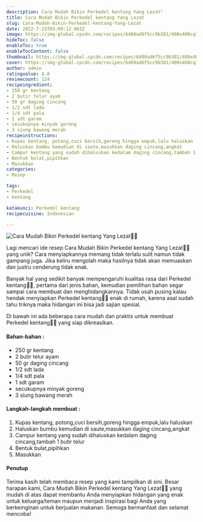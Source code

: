 ```yaml
---
description: Cara Mudah Bikin Perkedel kentang Yang Lezat"
title: Cara Mudah Bikin Perkedel kentang Yang Lezat
slug: Cara-Mudah-Bikin-Perkedel-kentang-Yang-Lezat
date: 2022-7-25T03:09:12.063Z
image: https://img-global.cpcdn.com/recipes/6409ad6f5cc9b381/400x400cq70/photo.jpg
hideToc: false
enableToc: true
enableTocContent: false
thumbnail: https://img-global.cpcdn.com/recipes/6409ad6f5cc9b381/400x400cq70/photo.jpg
cover: https://img-global.cpcdn.com/recipes/6409ad6f5cc9b381/400x400cq70/photo.jpg
author: admin
ratingvalue: 4.8
reviewcount: 124
recipeingredient:
- 250 gr kentang
- 2 butir telur ayam
- 50 gr daging cincang
- 1/2 sdt lada
- 1/4 sdt pala
- 1 sdt garam
- secukupnya minyak goreng
- 3 siung bawang merah
recipeinstructions:
- Kupas kentang, potong,cuci bersih,goreng hingga empuk,lalu haluskan
- Haluskan bumbu kemudian di saute,masukkan daging cincang,angkat
- Campur kentang yang sudah dihaluskan kedalam daging cincang,tambah 1 butir telur
- Bentuk bulat,pipihkan
- Masukkan
categories:
- Resep

tags:
- Perkedel
- kentang

katakunci: Perkedel kentang
recipecuisine: Indonesian

---
```


![Cara Mudah Bikin Perkedel kentang Yang Lezat👩‍🍳](https://img-global.cpcdn.com/recipes/6409ad6f5cc9b381/400x400cq70/photo.jpg)

Lagi mencari ide resep Cara Mudah Bikin Perkedel kentang Yang Lezat👩‍🍳 yang unik? Cara menyiapkannya memang tidak terlalu sulit namun tidak gampang juga. Jika keliru mengolah maka hasilnya tidak akan memuaskan dan justru cenderung tidak enak.

Banyak hal yang sedikit banyak mempengaruhi kualitas rasa dari Perkedel kentang👩‍🍳, pertama dari jenis bahan, kemudian pemilihan bahan segar sampai cara membuat dan menghidangkannya. Tidak usah pusing kalau hendak menyiapkan Perkedel kentang👩‍🍳 enak di rumah, karena asal sudah tahu triknya maka hidangan ini bisa jadi sajian spesial.

Di bawah ini ada beberapa cara mudah dan praktis untuk membuat Perkedel kentang👩‍🍳 yang siap dikreasikan.

<!--inarticleads1-->

#### Bahan-bahan :

- 250 gr kentang
- 2 butir telur ayam
- 50 gr daging cincang
- 1/2 sdt lada
- 1/4 sdt pala
- 1 sdt garam
- secukupnya minyak goreng
- 3 siung bawang merah

<!--inarticleads2-->

#### Langkah-langkah membuat :

1. Kupas kentang, potong,cuci bersih,goreng hingga empuk,lalu haluskan
1. Haluskan bumbu kemudian di saute,masukkan daging cincang,angkat
1. Campur kentang yang sudah dihaluskan kedalam daging cincang,tambah 1 butir telur
1. Bentuk bulat,pipihkan
1. Masukkan

#### Penutup

Terima kasih telah membaca resep yang kami tampilkan di sini. Besar harapan kami, Cara Mudah Bikin Perkedel kentang Yang Lezat👩‍🍳 yang mudah di atas dapat membantu Anda menyiapkan hidangan yang enak untuk keluarga/teman maupun menjadi inspirasi bagi Anda yang berkeinginan untuk berjualan makanan. Semoga bermanfaat dan selamat mencoba!